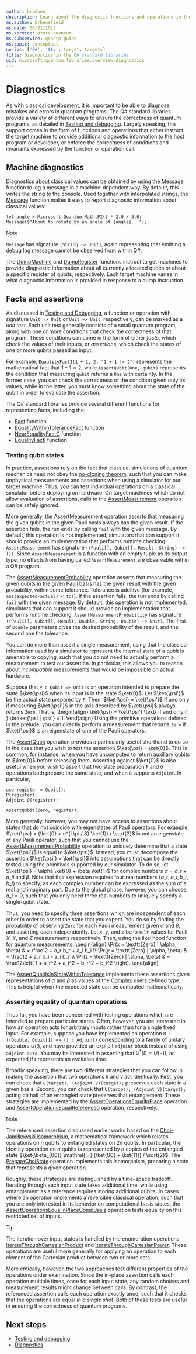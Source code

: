 ```yaml
---
author: bradben
description: Learn about the diagnostic functions and operations in the Q# standard libraries used to catch mistakes or errors in quantum programs.
ms.author: brbenefield
ms.date: 06/21/2023
ms.service: azure-quantum
ms.subservice: qsharp-guide
ms.topic: conceptual
no-loc: ['Q#', '$$v', target, targets]
title: Diagnostics in the Q# standard libraries
uid: microsoft.quantum.libraries.overview.diagnostics
---
```


# Diagnostics

As with classical development, it is important to be able to diagnose mistakes and errors in quantum programs.
The Q# standard libraries provide a variety of different ways to ensure the correctness of quantum programs, as detailed in [Testing and debugging](xref:microsoft.quantum.user-guide-qdk.overview.testingdebugging).
Largely speaking, this support comes in the form of functions and operations that either instruct the target machine to provide additional diagnostic information to the host program or developer, or enforce the correctness of conditions and invariants expressed by the function or operation call.

## Machine diagnostics

Diagnostics about classical values can be obtained by using the [Message](xref:Microsoft.Quantum.Intrinsic.Message) function to log a message in a machine-dependent way.
By default, this writes the string to the console.
Used together with interpolated strings, the [Message](xref:Microsoft.Quantum.Intrinsic.Message) function makes it easy to report diagnostic information about classical values:

```Q#
let angle = Microsoft.Quantum.Math.PI() * 2.0 / 3.0;
Message($"About to rotate by an angle of {angle}...");
```

> [!NOTE]
> `Message` has signature `(String -> Unit)`, again representing that emitting a debug log message cannot be observed from within Q#.

The [DumpMachine](xref:Microsoft.Quantum.Diagnostics.DumpMachine) and [DumpRegister](xref:Microsoft.Quantum.Diagnostics.DumpRegister) functions instruct target machines to provide diagnostic information about all currently allocated qubits or about a specific register of qubits, respectively.
Each target machine varies in what diagnostic information is provided in response to a dump instruction.

## Facts and assertions

As discussed in [Testing and Debugging](xref:microsoft.quantum.user-guide-qdk.overview.testingdebugging), a function or operation with signature `Unit -> Unit` or `Unit => Unit`, respectively, can be marked as a *unit test*.
Each unit test generally consists of a small quantum program, along with one or more conditions that check the correctness of that program.
These conditions can come in the form of either _facts_, which check the values of their inputs, or _assertions_, which check the states of one or more qubits passed as input.

For example, `EqualityFactI(1 + 1, 2, "1 + 1 != 2")` represents the mathematical fact that $1 + 1 = 2$, while `AssertQubit(One, qubit)` represents the condition that measuring `qubit` returns a `One` with certainty.
In the former case, you can check the correctness of the condition given only its values, while in the latter, you must know something about the state of the qubit in order to evaluate the assertion.

The Q# standard libraries provide several different functions for representing facts, including the:

- [Fact](xref:Microsoft.Quantum.Diagnostics.Fact) function
- [EqualityWithinToleranceFact](xref:Microsoft.Quantum.Diagnostics.EqualityWithinToleranceFact) function
- [NearEqualityFactC](xref:Microsoft.Quantum.Diagnostics.NearEqualityFactC) function
- [EqualityFactI](xref:Microsoft.Quantum.Diagnostics.EqualityFactI) function

### Testing qubit states

In practice, assertions rely on the fact that classical simulations of quantum mechanics need not obey the [no-cloning theorem](https://arxiv.org/abs/quant-ph/9607018), such that you can make unphysical measurements and assertions when using a simulator for our target machine.
Thus, you can test individual operations on a classical simulator before deploying on hardware.
On target machines which do not allow evaluation of assertions, calls to the [AssertMeasurement](xref:Microsoft.Quantum.Diagnostics.AssertMeasurement) operation can be safely ignored.

More generally, the [AssertMeasurement](xref:Microsoft.Quantum.Diagnostics.AssertMeasurement) operation asserts that measuring the given qubits in the
given Pauli basis always has the given result.
If the assertion fails, the run ends by calling `fail` with the
given message.
By default, this operation is not implemented; simulators that can support it
should provide an implementation that performs runtime checking.
`AssertMeasurement` has signature `((Pauli[], Qubit[], Result, String) -> ())`.
Since `AssertMeasurement` is a function with an empty tuple as its output type, no effects from having called `AssertMeasurement` are observable within a Q# program.

The [AssertMeasurementProbability](xref:Microsoft.Quantum.Diagnostics.AssertMeasurementProbability) operation asserts that measuring the given qubits in the
given Pauli basis has the given result with the given probability,
within some tolerance.
Tolerance is additive (for example, `abs(expected-actual) < tol`).
If the assertion fails, the run ends by calling `fail`
with the given message.
By default, this operation is not implemented; simulators that can support it
should provide an implementation that performs runtime checking.
`AssertMeasurementProbability` has signature `((Pauli[], Qubit[], Result, Double, String, Double) -> Unit)`. The first of `Double` parameters gives the desired probability of the result, and the second one the tolerance.

You can do more than assert a single measurement, using that the classical information used by a simulator to represent the internal state of a qubit is amenable to copying, such that you do not need to actually perform a measurement to test our assertion.
In particular, this allows you to reason about *incompatible* measurements that would be impossible on actual hardware.

Suppose that `P : Qubit => Unit` is an operation intended to prepare the state $\ket{\psi}$ when its input is in the state $\ket{0}$.
Let $\ket{\psi'}$ be the actual state prepared by `P`.
Then, $\ket{\psi} = \ket{\psi'}$ if and only if measuring $\ket{\psi'}$ in the axis described by $\ket{\psi}$ always returns `Zero`.
That is,
\begin{align}
    \ket{\psi} = \ket{\psi'} \text{ if and only if } \braket{\psi | \psi'} = 1.
\end{align}
Using the primitive operations defined in the prelude, you can directly perform a measurement that returns `Zero` if $\ket{\psi}$ is an eigenstate of one of the Pauli operators.


The [AssertQubit](xref:Microsoft.Quantum.Diagnostics.AssertQubit) operation provides a particularly useful shorthand to do so in the case that you wish to test the assertion $\ket{\psi} = \ket{0}$.
This is common, for instance, when you have uncomputed to return auxiliary qubits to $\ket{0}$ before releasing them.
Asserting against $\ket{0}$ is also useful when you wish to assert that two state preparation `P` and `Q` operations both prepare the same state, and when `Q` supports `Adjoint`.
In particular,

```qsharp
use register = Qubit();
P(register);
Adjoint Q(register);

AssertQubit(Zero, register);

```

More generally, however, you may not have access to assertions about states that do not coincide with eigenstates of Pauli operators.
For example, $\ket{\psi} = (\ket{0} + e^{i \pi / 8} \ket{1}) / \sqrt{2}$ is not an eigenstate of any Pauli operator, such that you cannot use the [AssertMeasurementProbability](xref:Microsoft.Quantum.Diagnostics.AssertMeasurementProbability) operation to uniquely determine that a state $\ket{\psi'}$ is equal to $\ket{\psi}$.
Instead, you must decompose the assertion $\ket{\psi'} = \ket{\psi}$ into assumptions that can be directly tested using  the primitives supported by our simulator.
To do so, let $\ket{\psi} = \alpha \ket{0} + \beta \ket{1}$ for complex numbers $\alpha = a\_r + a\_i i$ and $\beta$.
Note that this expression requires four real numbers $\{a\_r, a\_i, b\_r, b\_i\}$ to specify, as each complex number can be expressed as the sum of a real and imaginary part.
Due to the global phase, however, you can choose $a\_i = 0$, such that you only need three real numbers to uniquely specify a single-qubit state.

Thus, you need to specify three assertions which are independent of each other in order to assert the state that you expect.
You do so by finding the probability of observing `Zero` for each Pauli measurement given $\alpha$ and $\beta$, and asserting each independently.
Let $x$, $y$, and $z$ be `Result` values for Pauli $X$, $Y$, and $Z$ measurements respectively.
Then, using the likelihood function for quantum measurements,
\begin{align}
    \Pr(x = \texttt{Zero} | \alpha, \beta) & = \frac12 + a\_r b\_r + a\_i b\_i \\\\
    \Pr(y = \texttt{Zero} | \alpha, \beta) & = \frac12 + a\_r b\_i - a\_i b\_r \\\\
    \Pr(z = \texttt{Zero} | \alpha, \beta) &
        = \frac12\left(
            1 + a\_r^2 + a\_i^2 + b\_r^2 + b\_i^2
        \right).
\end{align}

The [AssertQubitIsInStateWithinTolerance](xref:Microsoft.Quantum.Diagnostics.AssertQubitIsInStateWithinTolerance) implements these assertions given representations of $\alpha$ and $\beta$ as values of the  [Complex](xref:Microsoft.Quantum.Math.Complex) users defined type.
This is helpful when the expected state can be computed mathematically.

### Asserting equality of quantum operations

Thus far, you have been concerned with testing operations which are intended to prepare particular states.
Often, however, you are interested in how an operation acts for arbitrary inputs rather than for a single fixed input.
For example, suppose you have implemented an operation `U : ((Double, Qubit[]) => () : Adjoint)` corresponding to a family of unitary operators $U(t)$, and have provided an explicit `adjoint` block instead of using `adjoint auto`.
You may be interested in asserting that $U^\dagger(t) = U(-t)$, as expected if $t$ represents an evolution time.

Broadly speaking, there are two different strategies that you can follow in making the assertion that two operations `U` and `V` act identically.
First, you can check that `U(target); (Adjoint V)(target);` preserves each state in a given basis.
Second, you can check that `U(target); (Adjoint V)(target);` acting on half of an entangled state preserves that entanglement.
These strategies are implemented by the [AssertOperationsEqualInPlace](xref:Microsoft.Quantum.Diagnostics.AssertOperationsEqualInPlace) operation and [AssertOperationsEqualReferenced](xref:Microsoft.Quantum.Diagnostics.AssertOperationsEqualReferenced) operation, respectively.

> [!NOTE]
> The referenced assertion discussed earlier works based on the [Choi–Jamiłkowski isomorphism](https://en.wikipedia.org/wiki/Channel-state_duality), a mathematical framework which relates operations on $n$ qubits to entangled states on $2n$ qubits.
> In particular, the identity operation on $n$ qubits is represented by $n$ copies of the entangled state $\ket{\beta_{00}} \mathrel{:=} (\ket{00} + \ket{11}) / \sqrt{2}$.
> The [PrepareChoiState](xref:Microsoft.Quantum.Preparation.PrepareChoiState) operation implements this isomorphism, preparing a state that represents a given operation.

Roughly, these strategies are distinguished by a time–space tradeoff.
Iterating through each input state takes additional time, while using entanglement as a reference requires storing additional qubits.
In cases where an operation implements a reversible classical operation, such that you are only interested in its behavior on computational basis states, the [AssertOperationsEqualInPlaceCompBasis](xref:Microsoft.Quantum.Diagnostics.AssertOperationsEqualInPlaceCompBasis) operation tests equality on this restricted set of inputs.

> [!TIP]
> The iteration over input states is handled by the enumeration operations [IterateThroughCartesianProduct](xref:Microsoft.Quantum.Canon.IterateThroughCartesianProduct) and [IterateThroughCartesianPower](xref:Microsoft.Quantum.Canon.IterateThroughCartesianPower).
> These operations are useful more generally for applying an operation to each element of the Cartesian product between two or more sets.

More critically, however, the two approaches test different properties of the operations under examination.
Since the in-place assertion calls each operation multiple times, once for each input state, any random choices and measurement results might change between calls.
By contrast, the referenced assertion calls each operation exactly once, such that it checks that the operations are equal *in a single shot*.
Both of these tests are useful in ensuring the correctness of quantum programs.


## Next steps

- [Testing and debugging](xref:microsoft.quantum.user-guide-qdk.overview.testingdebugging)
- [Diagnostics](xref:Microsoft.Quantum.Diagnostics)
